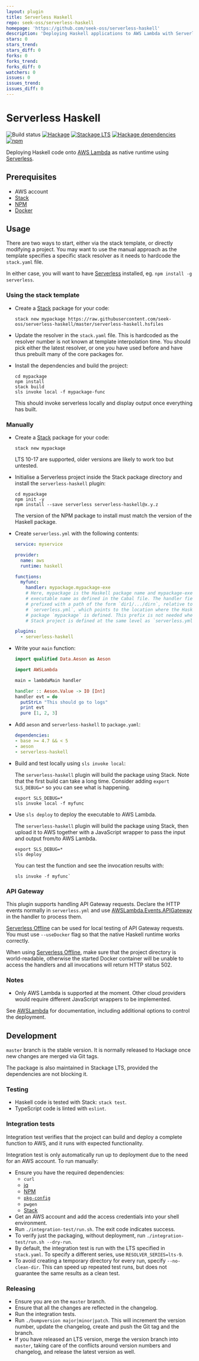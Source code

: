 ```yaml
---
layout: plugin
title: Serverless Haskell
repo: seek-oss/serverless-haskell
homepage: 'https://github.com/seek-oss/serverless-haskell'
description: 'Deploying Haskell applications to AWS Lambda with Serverless'
stars: 0
stars_trend: 
stars_diff: 0
forks: 0
forks_trend: 
forks_diff: 0
watchers: 0
issues: 0
issues_trend: 
issues_diff: 0
---
```



# Serverless Haskell

![Build status](https://github.com/seek-oss/serverless-haskell/workflows/Build/badge.svg)
[![Hackage](https://img.shields.io/hackage/v/serverless-haskell.svg)](https://hackage.haskell.org/package/serverless-haskell)
[![Stackage LTS](https://www.stackage.org/package/serverless-haskell/badge/lts)](https://www.stackage.org/lts/package/serverless-haskell)
[![Hackage dependencies](https://img.shields.io/hackage-deps/v/serverless-haskell.svg)](https://packdeps.haskellers.com/feed?needle=serverless-haskell)
[![npm](https://img.shields.io/npm/v/serverless-haskell.svg)](https://www.npmjs.com/package/serverless-haskell)

Deploying Haskell code onto [AWS Lambda] as native runtime using [Serverless].

## Prerequisites

* AWS account
* [Stack]
* [NPM]
* [Docker]

## Usage

There are two ways to start, either via the stack template, or directly modifying a project. You may want to use the manual approach as the template specifies a specific stack resolver as it needs to hardcode the `stack.yaml` file.

In either case, you will want to have [Serverless] installed, eg. `npm install -g serverless`.

### Using the stack template

* Create a [Stack] package for your code:

  ```shell
  stack new mypackage https://raw.githubusercontent.com/seek-oss/serverless-haskell/master/serverless-haskell.hsfiles
  ```

* Update the resolver in the `stack.yaml` file. This is hardcoded as the resolver number is not known at template interpolation time. You should pick either the latest resolver, or one you have used before and have thus prebuilt many of the core packages for.

* Install the dependencies and build the project:

  ```shell
  cd mypackage
  npm install
  stack build
  sls invoke local -f mypackage-func
  ```

  This should invoke serverless locally and display output once everything has built.

### Manually

* Create a [Stack] package for your code:

  ```shell
  stack new mypackage
  ```

  LTS 10-17 are supported, older versions are likely to work too but untested.

* Initialise a Serverless project inside the Stack package directory and install
  the `serverless-haskell` plugin:

  ```shell
  cd mypackage
  npm init -y
  npm install --save serverless serverless-haskell@x.y.z
  ```

  The version of the NPM package to install must match the version of the
  Haskell package.

* Create `serverless.yml` with the following contents:

  ```yaml
  service: myservice

  provider:
    name: aws
    runtime: haskell

  functions:
    myfunc:
      handler: mypackage.mypackage-exe
      # Here, mypackage is the Haskell package name and mypackage-exe is the
      # executable name as defined in the Cabal file. The handler field may be
      # prefixed with a path of the form `dir1/.../dirn`, relative to
      # `serverless.yml`, which points to the location where the Haskell
      # package `mypackage` is defined. This prefix is not needed when the
      # Stack project is defined at the same level as `serverless.yml`.

  plugins:
    - serverless-haskell
  ```

* Write your `main` function:

  ```haskell
  import qualified Data.Aeson as Aeson

  import AWSLambda

  main = lambdaMain handler

  handler :: Aeson.Value -> IO [Int]
  handler evt = do
    putStrLn "This should go to logs"
    print evt
    pure [1, 2, 3]
  ```

* Add `aeson` and `serverless-haskell` to `package.yaml`:

  ```yaml
  dependencies:
  - base >= 4.7 && < 5
  - aeson
  - serverless-haskell
  ```

* Build and test locally using `sls invoke local`:

  The `serverless-haskell` plugin will build the package using Stack. Note that
  the first build can take a long time. Consider adding `export SLS_DEBUG=*` so
  you can see what is happening.

  ```
  export SLS_DEBUG=*
  sls invoke local -f myfunc
  ```

* Use `sls deploy` to deploy the executable to AWS Lambda.

  The `serverless-haskell` plugin will build the package using Stack, then upload
  it to AWS together with a JavaScript wrapper to pass the input and output
  from/to AWS Lambda.

  ```
  export SLS_DEBUG=*
  sls deploy
  ```
  You can test the function and see the invocation results with:

  ```
  sls invoke -f myfunc`
  ```


### API Gateway

This plugin supports handling API Gateway requests. Declare the HTTP events
normally in `serverless.yml` and use
[AWSLambda.Events.APIGateway](https://hackage.haskell.org/package/serverless-haskell/docs/AWSLambda-Events-APIGateway.html)
in the handler to process them.

[Serverless Offline] can be used for local testing of API Gateway requests. You
must use `--useDocker` flag so that the native Haskell runtime works correctly.

When using [Serverless Offline], make sure that the project directory is
world-readable, otherwise the started Docker container will be unable to access
the handlers and all invocations will return HTTP status 502.

### Notes

* Only AWS Lambda is supported at the moment. Other cloud providers would
  require different JavaScript wrappers to be implemented.

See
[AWSLambda](https://hackage.haskell.org/package/serverless-haskell/docs/AWSLambda.html)
for documentation, including additional options to control the deployment.

## Development

`master` branch is the stable version. It is normally released to Hackage once
new changes are merged via Git tags.

The package is also maintained in Stackage LTS, provided the dependencies are
not blocking it.

### Testing

* Haskell code is tested with Stack: `stack test`.
* TypeScript code is linted with `eslint`.

### Integration tests

Integration test verifies that the project can build and deploy a complete
function to AWS, and it runs with expected functionality.

Integration test is only automatically run up to deployment due to the need for
an AWS account. To run manually:

* Ensure you have the required dependencies:
  - `curl`
  - [jq]
  - [NPM]
  - [`pkg-config`](pkg-config)
  - `pwgen`
  - [Stack]
* Get an AWS account and add the access credentials into your shell environment.
* Run `./integration-test/run.sh`. The exit code indicates success.
* To verify just the packaging, without deployment, run
  `./integration-test/run.sh --dry-run`.
* By default, the integration test is run with the LTS specified in
  `stack.yaml`. To specify a different series, use `RESOLVER_SERIES=lts-9`.
* To avoid creating a temporary directory for every run, specify
  `--no-clean-dir`. This can speed up repeated test runs, but does not guarantee
  the same results as a clean test.

### Releasing

* Ensure you are on the `master` branch.
* Ensure that all the changes are reflected in the changelog.
* Run the integration tests.
* Run `./bumpversion major|minor|patch`. This will increment the version number,
  update the changelog, create and push the Git tag and the branch.
* If you have released an LTS version, merge the version branch into `master`,
  taking care of the conflicts around version numbers and changelog, and release
  the latest version as well.

[AWS Lambda]: https://aws.amazon.com/lambda/
[Docker]: https://www.docker.com/
[jq]: https://stedolan.github.io/jq/
[NPM]: https://www.npmjs.com/
[pkg-config]: https://www.freedesktop.org/wiki/Software/pkg-config/
[Serverless]: https://serverless.com/framework/
[Serverless Offline]: https://github.com/dherault/serverless-offline
[Stack]: https://haskellstack.org
